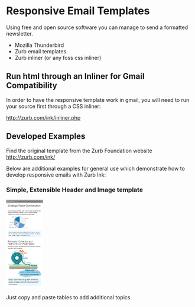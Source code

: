 # Responsive Email Templates

Using free and open source software you can manage to send a formatted newsletter.

* Mozilla Thunderbird
* Zurb email templates
* Zurb inliner (or any foss css inliner)

## Run html through an Inliner for Gmail Compatibility

In order to have the responsive template work in gmail, you will need to run your source first through a CSS inliner:

http://zurb.com/ink/inliner.php

## Developed Examples

Find the original template from the Zurb Foundation website http://zurb.com/ink/

Below are additional examples for general use which demonstrate how to develop responsive emails with Zurb Ink:

### Simple, Extensible Header and Image template 

<img src="hero_01_water_conservation.png" alt="first image" width="100px"/>

Just copy and paste tables to add additional topics.
